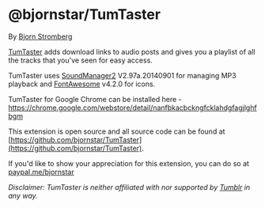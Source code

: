 # @bjornstar/TumTaster
By [Bjorn Stromberg](http://bjornstar.com/about)

[TumTaster](http://tumtaster.bjornstar.com/) adds download links to audio posts and gives you a playlist of all the tracks that you've seen for easy access.

TumTaster uses [SoundManager2](http://www.schillmania.com/projects/soundmanager2) V2.97a.20140901 for managing MP3 playback and [FontAwesome](http://fortawesome.github.io/Font-Awesome/) v4.2.0 for icons.

TumTaster for Google Chrome can be installed here - https://chrome.google.com/webstore/detail/nanfbkacbckngfcklahdgfagjlghfbgm

This extension is open source and all source code can be found at [https://github.com/bjornstar/TumTaster](https://github.com/bjornstar/TumTaster).

If you'd like to show your appreciation for this extension, you can do so at [paypal.me/bjornstar](https://paypal.me/bjornstar)

*Disclaimer: TumTaster is neither affiliated with nor supported by [Tumblr](https://www.tumblr.com/) in any way.*

